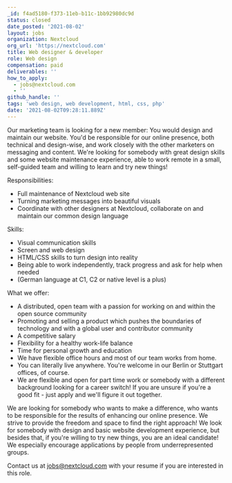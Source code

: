 ```yaml
---
_id: f4ad5180-f373-11eb-b11c-1bb92980dc9d
status: closed
date_posted: '2021-08-02'
layout: jobs
organization: Nextcloud
org_url: 'https://nextcloud.com'
title: Web designer & developer
role: Web design
compensation: paid
deliverables: ''
how_to_apply:
  - jobs@nextcloud.com
  - ''
github_handle: ''
tags: 'web design, web development, html, css, php'
date: '2021-08-02T09:28:11.889Z'
---
```

Our marketing team is looking for a new member: You would design and maintain our website. You'd be responsible for our online presence, both technical and design-wise, and work closely with the other marketers on messaging and content. We're looking for somebody with great design skills and some website maintenance experience, able to work remote in a small, self-guided team and willing to learn and try new things!

Responsibilities:

- Full maintenance of Nextcloud web site
- Turning marketing messages into beautiful visuals
- Coordinate with other designers at Nextcloud, collaborate on and maintain our common design language

Skills:

- Visual communication skills
- Screen and web design
- HTML/CSS skills to turn design into reality
- Being able to work independently, track progress and ask for help when needed
- (German language at C1, C2 or native level is a plus)

What we offer:

- A distributed, open team with a passion for working on and within the open source community
- Promoting and selling a product which pushes the boundaries of technology and with a global user and contributor community
- A competitive salary
- Flexibility for a healthy work-life balance
- Time for personal growth and education
- We have flexible office hours and most of our team works from home.
- You can literally live anywhere. You're welcome in our Berlin or Stuttgart offices, of course.
- We are flexible and open for part time work or somebody with a different background looking for a career switch! If you are unsure if you're a good fit - just apply and we'll figure it out together.

We are looking for somebody who wants to make a difference, who wants to be responsible for the results of enhancing our online presence. We strive to provide the freedom and space to find the right approach! We look for somebody with design and basic website development experience, but besides that, if you're willing to try new things, you are an ideal candidate! We especially encourage applications by people from underrepresented groups.

Contact us at jobs@nextcloud.com with your resume if you are interested in this role.
